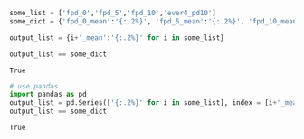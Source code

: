 ```python
some_list = ['fpd_0','fpd_5','fpd_10','ever4_pd10']
some_dict = {'fpd_0_mean':'{:.2%}', 'fpd_5_mean':'{:.2%}', 'fpd_10_mean':'{:.2%}', 'ever4_pd10_mean':'{:.2%}'}
```


```python
output_list = {i+'_mean':'{:.2%}' for i in some_list}
```


```python
output_list == some_dict
```




    True




```python
# use pandas
import pandas as pd
output_list = pd.Series(['{:.2%}' for i in some_list], index = [i+'_mean' for i in some_list]).to_dict()
output_list == some_dict
```




    True


